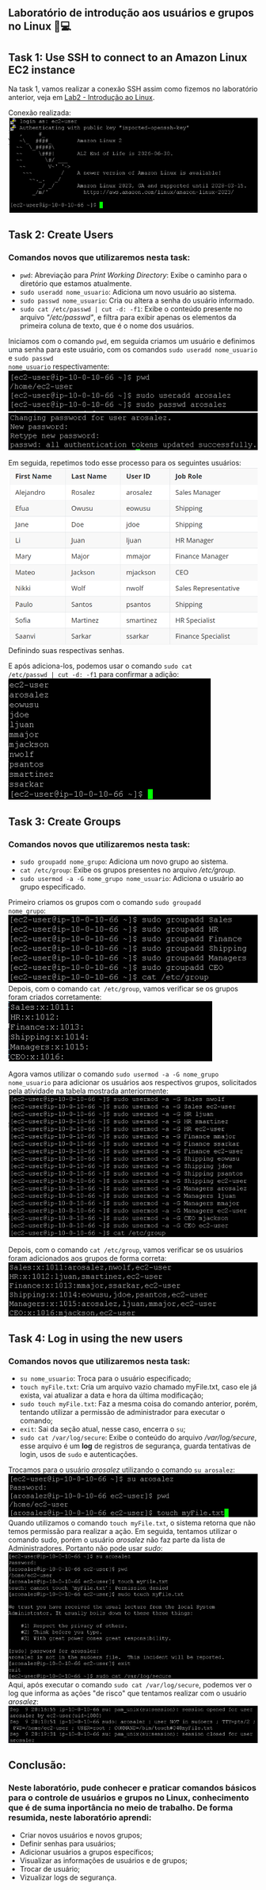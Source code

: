 ## Laboratório de introdução aos usuários e grupos no Linux 🐧💻



## Task 1: Use SSH to connect to an Amazon Linux EC2 instance

Na task 1, vamos realizar a conexão SSH assim como fizemos no laboratório anterior, veja em [Lab2 - Introdução ao Linux](https://github.com/RodrigoArraes07/Labs-AWS/blob/main/Lab2-IntroducaoLinux/README.md).

Conexão realizada: <br>
![](images/2025-09-09-16-25-12.png)

## Task 2: Create Users

### Comandos novos que utilizaremos nesta task:

- <code>pwd</code>: Abreviação para *Print Working Directory*: Exibe o caminho para o diretório que estamos atualmente. <br>
- <code>sudo useradd nome_usuario</code>: Adiciona um novo usuário ao sistema. <br>
- <code>sudo passwd nome_usuario</code>: Cria ou altera a senha do usuário informado. <br>
- <code>sudo cat /etc/passwd | cut -d: -f1</code>: Exibe o conteúdo presente no arquivo *"/etc/passwd"*, e filtra para exibir apenas os elementos da primeira coluna de texto, que é o nome dos usuários.

Iniciamos com o comando <code>pwd</code>, em seguida criamos um usuário e definimos uma senha para este usuário, com os comandos <code>sudo useradd nome_usuario</code> e  <code>sudo passwd nome_usuario</code> respectivamente:
![](images/2025-09-09-16-43-53.png) <br>
![](images/2025-09-09-16-44-14.png)

Em seguida, repetimos todo esse processo para os seguintes usuários: <br>
![](images/2025-09-09-16-56-00.png) <br>
Definindo suas respectivas senhas.

E após adiciona-los, podemos usar o comando <code>sudo cat /etc/passwd | cut -d: -f1</code> para confirmar a adição: <br>
![](images/2025-09-09-16-57-27.png)

## Task 3: Create Groups

### Comandos novos que utilizaremos nesta task:

- <code>sudo groupadd nome_grupo</code>: Adiciona um novo grupo ao sistema. <br>
- <code>cat /etc/group</code>: Exibe os grupos presentes no arquivo */etc/group*.
- <code>sudo usermod -a -G nome_grupo nome_usuario</code>: Adiciona o usuário ao grupo especificado. <br>

Primeiro criamos os grupos com o comando <code>sudo groupadd nome_grupo</code>: <br>
![](images/2025-09-09-17-05-49.png) <br>
Depois, com o comando <code>cat /etc/group</code>, vamos verificar se os grupos foram criados corretamente: <br>
![](images/2025-09-09-17-06-20.png)

Agora vamos utilizar o comando <code>sudo usermod -a -G nome_grupo nome_usuario</code> para adicionar os usuários aos respectivos grupos, solicitados pela atividade na tabela mostrada anteriormente: <br>
![](images/2025-09-09-17-14-57.png)

Depois, com o comando <code>cat /etc/group</code>, vamos verificar se os usuários foram adicionados aos grupos de forma correta: <br>
![](images/2025-09-09-17-15-11.png)


## Task 4: Log in using the new users

### Comandos novos que utilizaremos nesta task:

- <code>su nome_usuario</code>: Troca para o usuário especificado;
- <code>touch myFile.txt</code>: Cria um arquivo vazio chamado myFile.txt, caso ele já exista, vai atualizar a data e hora da última modificação;
- <code>sudo touch myFile.txt</code>: Faz a mesma coisa do comando anterior, porém, tentando utilizar a permissão de administrador para executar o comando;
- <code>exit</code>: Sai da seção atual, nesse caso, encerra o <code>su</code>;
- <code>sudo cat /var/log/secure</code>: Exibe o conteúdo do arquivo */var/log/secure*, esse arquivo é um **log** de registros de segurança, guarda tentativas de login, usos de <code>sudo</code> e autenticações.

Trocamos para o usuário *arosalez* utilizando o comando <code>su arosalez</code>: <br>
![](images/2025-09-09-17-18-07.png) <br>
Quando utilizamos o comando <code>touch myFile.txt</code>, o sistema retorna que não temos permissão para realizar a ação. Em seguida, tentamos utilizar o comando sudo, porém o usuário *arosalez* não faz parte da lista de Administradores. Portanto não pode usar *sudo*: <br>
![](images/2025-09-09-17-22-30.png) <br>
Aqui, após executar o comando <code>sudo cat /var/log/secure</code>, podemos ver o log que informa as ações "de risco" que tentamos realizar com o usuário *arosalez*:
![](images/2025-09-09-17-21-51.png)


## Conclusão:

<h3>
Neste laboratório, pude conhecer e praticar comandos básicos para o controle de usuários e grupos no Linux, conhecimento que é de suma inportância no meio de trabalho. De forma resumida, neste laboratório aprendi: 
</h3>

- Criar novos usuários e novos grupos; <br>
- Definir senhas para usuários; <br>
- Adicionar usuários a grupos específicos; <br>
- Visualizar as informações de usuários e de grupos; <br>
- Trocar de usuário; <br>
- Vizualizar logs de segurança. <br>